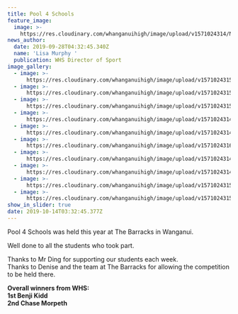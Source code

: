 ```yaml
---
title: Pool 4 Schools
feature_image:
  image: >-
    https://res.cloudinary.com/whanganuihigh/image/upload/v1571024314/News/Pool%204%20Schools%20Sept%202019%20at%20Barracks/1.jpg
news_author:
  date: 2019-09-28T04:32:45.340Z
  name: 'Lisa Murphy '
  publication: WHS Director of Sport
image_gallery:
  - image: >-
      https://res.cloudinary.com/whanganuihigh/image/upload/v1571024315/News/Pool%204%20Schools%20Sept%202019%20at%20Barracks/71274863_1354538478028588_4295987032905220096_n.jpg
  - image: >-
      https://res.cloudinary.com/whanganuihigh/image/upload/v1571024315/News/Pool%204%20Schools%20Sept%202019%20at%20Barracks/71669444_1354538808028555_9053914200975343616_n.jpg
  - image: >-
      https://res.cloudinary.com/whanganuihigh/image/upload/v1571024315/News/Pool%204%20Schools%20Sept%202019%20at%20Barracks/71301818_1354538784695224_1779123389856743424_n.jpg
  - image: >-
      https://res.cloudinary.com/whanganuihigh/image/upload/v1571024314/News/Pool%204%20Schools%20Sept%202019%20at%20Barracks/69535307_1354538698028566_4294391134727176192_n.jpg
  - image: >-
      https://res.cloudinary.com/whanganuihigh/image/upload/v1571024314/News/Pool%204%20Schools%20Sept%202019%20at%20Barracks/70827019_1354538491361920_1639816155675754496_n.jpg
  - image: >-
      https://res.cloudinary.com/whanganuihigh/image/upload/v1571024316/News/Pool%204%20Schools%20Sept%202019%20at%20Barracks/71929793_1354538844695218_4504471939523280896_n.jpg
  - image: >-
      https://res.cloudinary.com/whanganuihigh/image/upload/v1571024314/News/Pool%204%20Schools%20Sept%202019%20at%20Barracks/71181917_1354538568028579_4641180503741825024_n.jpg
  - image: >-
      https://res.cloudinary.com/whanganuihigh/image/upload/v1571024314/News/Pool%204%20Schools%20Sept%202019%20at%20Barracks/70963344_1354538681361901_5695670970061160448_n.jpg
  - image: >-
      https://res.cloudinary.com/whanganuihigh/image/upload/v1571024315/News/Pool%204%20Schools%20Sept%202019%20at%20Barracks/71310075_1354538554695247_589891681973698560_n.jpg
  - image: >-
      https://res.cloudinary.com/whanganuihigh/image/upload/v1571024315/News/Pool%204%20Schools%20Sept%202019%20at%20Barracks/71341047_1354538581361911_2210147684705107968_n.jpg
show_in_slider: true
date: 2019-10-14T03:32:45.377Z
---
```

Pool 4 Schools was held this year at The Barracks in Wanganui.

Well done to all the students who took part. 

Thanks to Mr Ding for supporting our students each week.  
Thanks to Denise and the team at The Barracks for allowing the competition to be held there.

**Overall winners from WHS:**  
**1st Benji Kidd**  
**2nd Chase Morpeth**
